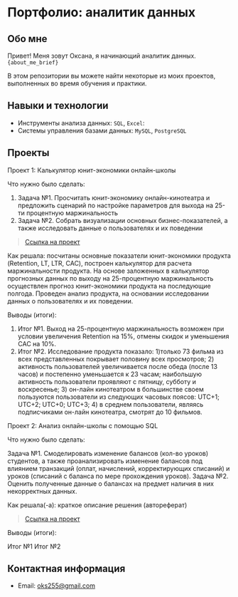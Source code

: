 # Портфолио: аналитик данных

## Обо мне 
Привет! Меня зовут Оксана, я начинающий аналитик данных. 
``{about_me_brief}``

В этом репозитории вы можете найти некоторые из моих проектов, выполненных во время обучения и практики.
<br>

## Навыки и технологии
- Инструменты анализа данных: ``SQL``, ``Excel``: 
- Системы управления базами данных: ``MySQL``, ``PostgreSQL``
  

## Проекты
<p> Проект 1: Калькулятор юнит-экономики онлайн-школы</p>
<p>Что нужно было сделать:<p>
<ol>
  <li>Задача №1. Просчитать юнит-экономику онлайн-кинотеатра и предложить сценарий по настройке параметров для выхода на 25-ти процентную маржинальность</li>
  <li>Задача №2. Собрать визуализации основных бизнес-показателей, а также исследовать данные о пользователях и их поведении</li>
</ol>

> <a href="https://github.com/oxana255/Portfolio/blob/main/%D0%9F%D1%80%D0%BE%D0%B5%D0%BA%D1%82%201.xlsx">Ссылка на проект</a>

<p>Как решала: посчитаны основные показатели юнит-экономики продукта (Retention, LT, LTR, CAC), построен калькулятор для расчета маржинальности продукта. На основе заложенных в калькулятор прогнозных данных по выходу на 25-процентную маржинальность осуществлен прогноз юнит-экономики продукта на последующие полгода. Проведен анализ продукта, на основании исследовании данных о пользователях и их поведении.<p>

  <p>Выводы (итоги):<p>
<ol>
  <li>Итог №1. Выход на 25-процентную маржинальность возможен при условии увеличения Retention на 15%, отмены скидок и уменьшения CAC на 10%.</li>
  <li>Итог №2. Исследование продукта показало: 1)только 73 фильма из всех представленных покрывает половину всех просмотров; 2) активность пользователей увеличивается после обеда (после 13 часов) и постепенно уменьшается к 23 часам; наибольшую активность пользователи проявляют с пятницу, субботу и воскресенье; 3) он-лайн кинотеатром в большинстве своем пользуются пользователи из следующих часовых поясов: UTC+1; UTC+2; UTC+0; UTC+3; 4) в среднем пользователи, являясь подписчиками он-лайн кинотеатра, смотрят до 10 фильмов. 
</ol>

<p> Проект 2: Анализ онлайн-школы с помощью SQL </p>

Что нужно было сделать:

Задача №1. Смоделировать изменение балансов (кол-во уроков) студентов, а также проанализировать изменение балансов под влиянием транзакций (оплат, начислений, корректирующих списаний) и уроков (списаний с баланса по мере прохождения уроков).
Задача №2. Оценить полученные данные о балансах на предмет наличия в них некорректных данных.

Как решала(-а): краткое описание решения (автореферат)

> <a href="https://github.com/oxana255/Portfolio/blob/main/%D0%9F%D1%80%D0%BE%D0%B5%D0%BA%D1%82%202.xlsx">Ссылка на проект</a>

Выводы (итоги):

Итог №1
Итог №2

## Контактная информация
- Email: oks255@gmail.com
